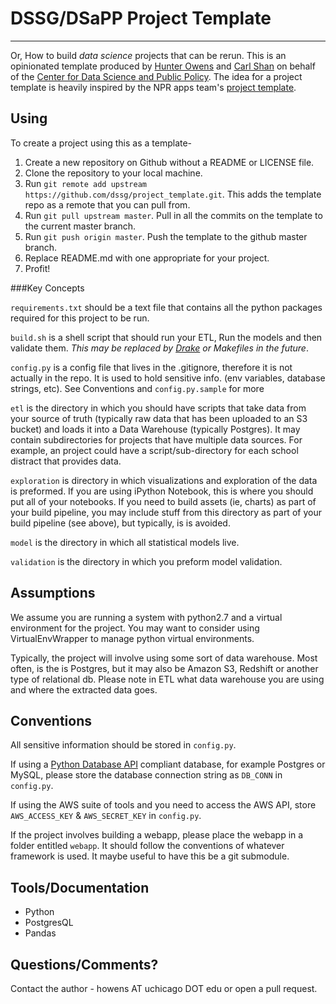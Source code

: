 # DSSG/DSaPP Project Template
--------

Or, How to build *data science* projects that can be rerun. This is an opinionated template produced by [Hunter Owens](http://hunterowens.net) and [Carl Shan](http://www.carlshan.com/) on behalf of the [Center for Data Science and Public Policy](http://harris.uchicago.edu/content/center-data-science-and-public-policy-0). The idea for a project template is heavily inspired by the NPR apps team's [project template](http://harris.uchicago.edu/content/center-data-science-and-public-policy-0). 

## Using

To create a project using this as a template-

1. Create a new repository on Github without a README or LICENSE file. 
2. Clone the repository to your local machine. 
3. Run `git remote add upstream https://github.com/dssg/project_template.git`. This adds the template repo as a remote that you can pull from. 
4. Run `git pull upstream master`. Pull in all the commits on the template to the current master branch. 
5. Run `git push origin master`. Push the template to the github master branch. 
6. Replace README.md with one appropriate for your project. 
7. Profit!

###Key Concepts

`requirements.txt` should be a text file that contains all the python packages required for this project to be run. 

`build.sh` is a shell script that should run your ETL, Run the models and then validate them. *This may be replaced by [Drake](https://github.com/Factual/drake) or Makefiles in the future*. 

`config.py` is a config file that lives in the .gitignore, therefore it is not actually in the repo. It is used to hold sensitive info. (env variables, database strings, etc). See Conventions and `config.py.sample` for more

`etl` is the directory in which you should have scripts that take data from your source of truth (typically raw data that has been uploaded to an S3 bucket) and loads it into a Data Warehouse (typically Postgres). It may contain subdirectories for projects that have multiple data sources. For example, an project could have a script/sub-directory for each school distract that provides data. 

`exploration` is directory in which visualizations and exploration of the data is preformed. If you are using iPython Notebook, this is where you should put all of your notebooks. If you need to build assets (ie, charts) as part of your build pipeline, you may include stuff from this directory as part of your build pipeline (see above), but typically, is is avoided. 

`model` is the directory in which all statistical models live. 

`validation` is the directory in which you preform model validation. 


## Assumptions

We assume you are running a system with python2.7 and a virtual environment for the project. You may want to consider using VirtualEnvWrapper to manage python virtual environments. 

Typically, the project will involve using some sort of data warehouse. Most often, is the is Postgres, but it may also be Amazon S3, Redshift or another type of relational db. Please note in ETL what data warehouse you are using and where the extracted data goes. 


## Conventions

All sensitive information should be stored in `config.py`. 

If using a [Python Database API](http://legacy.python.org/dev/peps/pep-0249/) compliant database, for example Postgres or MySQL, please store the database connection string as `DB_CONN` in `config.py`.

If using the AWS suite of tools and you need to access the AWS API, store `AWS_ACCESS_KEY` & `AWS_SECRET_KEY` in `config.py`.

If the project involves building a webapp, please place the webapp in a folder entitled `webapp`. It should follow the conventions of whatever framework is used. It maybe useful to have this be a git submodule. 

## Tools/Documentation
* Python
* PostgresQL
* Pandas

## Questions/Comments?
Contact the author - howens AT uchicago DOT edu or open a pull request. 



  
